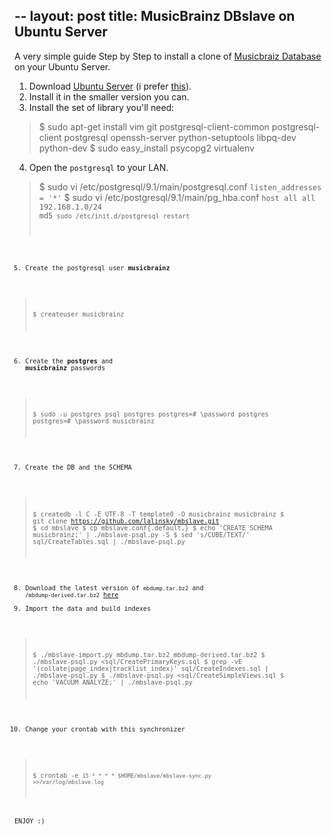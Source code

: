 --
layout: post
title: MusicBrainz DBslave on Ubuntu Server
--

A very simple guide Step by Step to install a clone of [Musicbraiz Database][musicbrainz] on your Ubuntu Server.

01. Download [Ubuntu Server][ubuntu] (i prefer [this][mini.iso]).
02. Install it in the smaller version you can.
03. Install the set of library you'll need:
> $ sudo apt-get install vim git postgresql-client-common postgresql-client postgresql openssh-server python-setuptools libpq-dev python-dev
> $ sudo easy_install psycopg2 virtualenv
04. Open the <code>postgresql</code> to your LAN.
> $ sudo vi /etc/postgresql/9.1/main/postgresql.conf
<code>listen_addresses = '*'</code>
> $ sudo vi /etc/postgresql/9.1/main/pg_hba.conf
<code>host all all 192.168.1.0/24 md5<code>
> sudo /etc/init.d/postgresql restart
05. Create the postgresql user **musicbrainz**
> $ createuser musicbrainz
06. Create the **postgres** and **musicbrainz** passwords
> $ sudo -u postgres psql postgres
> postgres=# \password postgres
> postgres=# \password musicbrainz
07. Create the DB and the SCHEMA
> $ createdb -l C -E UTF-8 -T template0 -O musicbrainz musicbrainz
> $ git clone https://github.com/lalinsky/mbslave.git
> $ cd mbslave
> $ cp mbslave.conf{.default,}
> $ echo 'CREATE SCHEMA musicbrainz;' | ./mbslave-psql.py -S
> $ sed 's/CUBE/TEXT/' sql/CreateTables.sql | ./mbslave-psql.py
08. Download the latest version of <code>mbdump.tar.bz2</code> and <code>/mbdump-derived.tar.bz2</code> [here][fullexport]
09. Import the data and build indexes
> $ ./mbslave-import.py mbdump.tar.bz2 mbdump-derived.tar.bz2
> $ ./mbslave-psql.py <sql/CreatePrimaryKeys.sql
> $ grep -vE '(collate|page_index|tracklist_index)' sql/CreateIndexes.sql | ./mbslave-psql.py
> $ ./mbslave-psql.py <sql/CreateSimpleViews.sql
> $ echo 'VACUUM ANALYZE;' | ./mbslave-psql.py
10. Change your crontab with this synchronizer
> $ crontab -e
<code>15 * * * * $HOME/mbslave/mbslave-sync.py >>/var/log/mbslave.log</code>


ENJOY :)

[musicbrainz]: http://musicbrainz.org
[ubuntu]: http://www.ubuntu.com/
[mini.iso]: http://archive.ubuntu.com/ubuntu/dists/oneiric/main/installer-i386/current/images/netboot/mini.iso
[fullexport]:  http://ftp.musicbrainz.org/pub/musicbrainz/data/fullexport/
